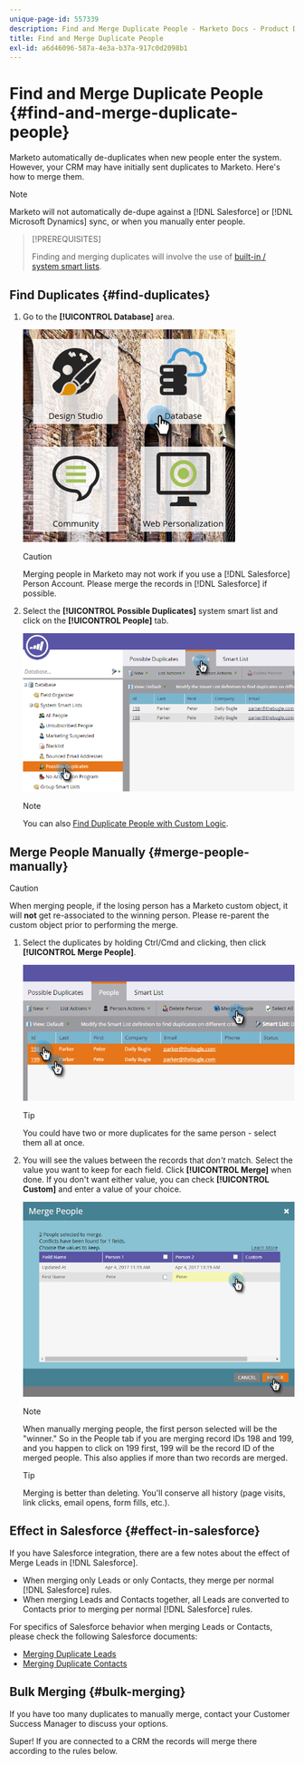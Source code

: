 ```yaml
---
unique-page-id: 557339
description: Find and Merge Duplicate People - Marketo Docs - Product Documentation
title: Find and Merge Duplicate People
exl-id: a6d46096-587a-4e3a-b37a-917c0d2098b1
---
```

# Find and Merge Duplicate People {#find-and-merge-duplicate-people}

Marketo automatically de-duplicates when new people enter the system. However, your CRM may have initially sent duplicates to Marketo. Here's how to merge them.

>[!NOTE]
>
>Marketo will not automatically de-dupe against a [!DNL Salesforce] or [!DNL Microsoft Dynamics] sync, or when you manually enter people.

>[!PREREQUISITES]
>
>Finding and merging duplicates will involve the use of [built-in / system smart lists](/help/marketo/product-docs/core-marketo-concepts/smart-lists-and-static-lists/using-smart-lists/use-built-in-system-smart-lists.md).

## Find Duplicates {#find-duplicates}

1. Go to the **[!UICONTROL Database]** area.

   ![](assets/db.png)

   >[!CAUTION]
   >
   >Merging people in Marketo may not work if you use a [!DNL Salesforce] Person Account. Please merge the records in [!DNL Salesforce] if possible.

1. Select the **[!UICONTROL Possible Duplicates]** system smart list and click on the **[!UICONTROL People]** tab.

   ![](assets/two.png)

   >[!NOTE]
   >
   >You can also [Find Duplicate People with Custom Logic](/help/marketo/product-docs/core-marketo-concepts/smart-lists-and-static-lists/managing-people-in-smart-lists/find-duplicate-people-with-custom-logic.md).

## Merge People Manually {#merge-people-manually}

   >[!CAUTION]
   >
   >When merging people, if the losing person has a Marketo custom object, it will **not** get re-associated to the winning person. Please re-parent the custom object prior to performing the merge.

1. Select the duplicates by holding Ctrl/Cmd and clicking, then click **[!UICONTROL Merge People]**.

   ![](assets/three.png)

   >[!TIP]
   >
   >You could have two or more duplicates for the same person - select them all at once.

1. You will see the values between the records that _don't_ match. Select the value you want to keep for each field. Click **[!UICONTROL Merge]** when done. If you don't want either value, you can check **[!UICONTROL Custom]** and enter a value of your choice.

   ![](assets/four.png)

   >[!NOTE]
   >
   >When manually merging people, the first person selected will be the "winner." So in the People tab if you are merging record IDs 198 and 199, and you happen to click on 199 first, 199 will be the record ID of the merged people. This also applies if more than two records are merged.

   >[!TIP]
   >
   >Merging is better than deleting. You'll conserve all history (page visits, link clicks, email opens, form fills, etc.).

## Effect in Salesforce {#effect-in-salesforce}

If you have Salesforce integration, there are a few notes about the effect of Merge Leads in [!DNL Salesforce].

* When merging only Leads or only Contacts, they merge per normal [!DNL Salesforce] rules.
* When merging Leads and Contacts together, all Leads are converted to Contacts prior to merging per normal [!DNL Salesforce] rules.

For specifics of Salesforce behavior when merging Leads or Contacts, please check the following Salesforce documents:

* [Merging Duplicate Leads](https://help.salesforce.com/HTViewHelpDoc?id=leads_merge.htm&language=en_US)
* [Merging Duplicate Contacts](https://help.salesforce.com/HTViewHelpDoc?id=contacts_merge.htm&language=en_US)

## Bulk Merging {#bulk-merging}

If you have too many duplicates to manually merge, contact your Customer Success Manager to discuss your options.

Super! If you are connected to a CRM the records will merge there according to the rules below.
